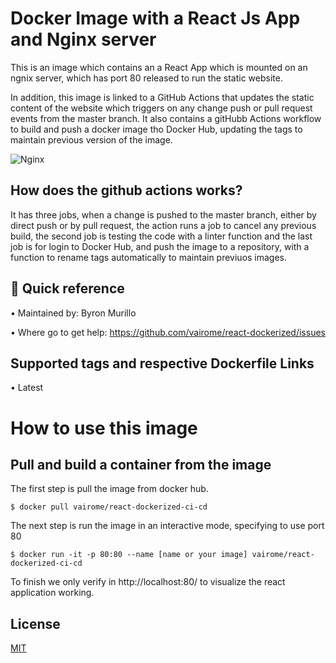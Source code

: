 
# Docker Image with a React Js App and Nginx server

This is an image which contains an a React App which is mounted on an ngnix server, which has port 80 released to run the static website.

In addition, this image is linked to a GitHub Actions that updates the static content of the website which triggers on any change push or pull request events from the master branch. It also contains a gitHubb Actions workflow to build and push a docker image tho Docker Hub, updating the tags to maintain previous version of the image.

![Nginx](https://download.logo.wine/logo/Nginx/Nginx-Logo.wine.png)

## How does the github actions works?

It has three jobs, when a change is pushed to the master branch, either by direct push or by pull request, the action runs a job to cancel any previous build, the second job is testing the code with a linter function and the last job is for login to Docker Hub, and push the image to a repository, with a function to rename tags automatically to maintain previuos images.

## 🚀 Quick reference

•	Maintained by: Byron Murillo

•	Where go to get help: https://github.com/vairome/react-dockerized/issues


## Supported tags and respective Dockerfile Links

•	Latest

# How to use this image

## Pull and build a container from the image

The first step is pull the image from docker hub.

``$ docker pull vairome/react-dockerized-ci-cd``

The next step is run the image in an interactive mode, specifying to use port 80

``$ docker run -it -p 80:80 --name [name or your image] vairome/react-dockerized-ci-cd``

To finish we only verify in http://localhost:80/ to visualize the react application working.

## License

[MIT](https://choosealicense.com/licenses/mit/)


